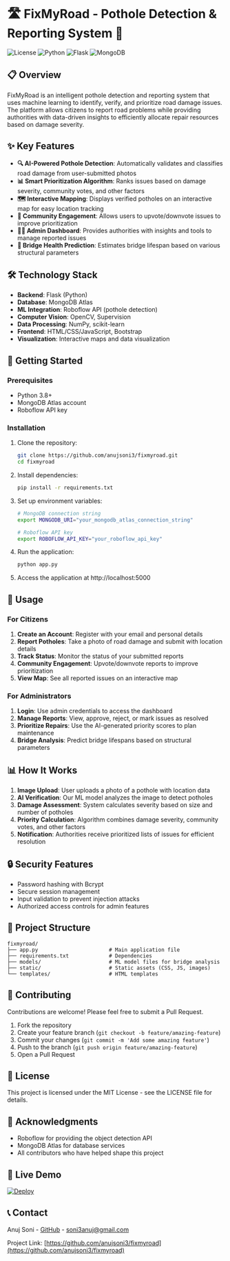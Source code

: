 # 🛣️ FixMyRoad - Pothole Detection & Reporting System 🚧

![License](https://img.shields.io/badge/license-MIT-blue.svg)
![Python](https://img.shields.io/badge/python-3.8+-green.svg)
![Flask](https://img.shields.io/badge/flask-2.0+-red.svg)
![MongoDB](https://img.shields.io/badge/mongodb-atlas-green.svg)

## 📋 Overview

FixMyRoad is an intelligent pothole detection and reporting system that uses machine learning to identify, verify, and prioritize road damage issues. The platform allows citizens to report road problems while providing authorities with data-driven insights to efficiently allocate repair resources based on damage severity.

## ✨ Key Features

- **🔍 AI-Powered Pothole Detection**: Automatically validates and classifies road damage from user-submitted photos
- **📊 Smart Prioritization Algorithm**: Ranks issues based on damage severity, community votes, and other factors
- **🗺️ Interactive Mapping**: Displays verified potholes on an interactive map for easy location tracking
- **🔄 Community Engagement**: Allows users to upvote/downvote issues to improve prioritization
- **👨‍💻 Admin Dashboard**: Provides authorities with insights and tools to manage reported issues
- **🌉 Bridge Health Prediction**: Estimates bridge lifespan based on various structural parameters

## 🛠️ Technology Stack

- **Backend**: Flask (Python)
- **Database**: MongoDB Atlas
- **ML Integration**: Roboflow API (pothole detection)
- **Computer Vision**: OpenCV, Supervision
- **Data Processing**: NumPy, scikit-learn
- **Frontend**: HTML/CSS/JavaScript, Bootstrap
- **Visualization**: Interactive maps and data visualization

## 🚀 Getting Started

### Prerequisites

- Python 3.8+
- MongoDB Atlas account
- Roboflow API key

### Installation

1. Clone the repository:
   ```bash
   git clone https://github.com/anujsoni3/fixmyroad.git
   cd fixmyroad
   ```

2. Install dependencies:
   ```bash
   pip install -r requirements.txt
   ```

3. Set up environment variables:
   ```bash
   # MongoDB connection string
   export MONGODB_URI="your_mongodb_atlas_connection_string"
   
   # Roboflow API key
   export ROBOFLOW_API_KEY="your_roboflow_api_key"
   ```

4. Run the application:
   ```bash
   python app.py
   ```

5. Access the application at http://localhost:5000

## 📱 Usage

### For Citizens

1. **Create an Account**: Register with your email and personal details
2. **Report Potholes**: Take a photo of road damage and submit with location details
3. **Track Status**: Monitor the status of your submitted reports
4. **Community Engagement**: Upvote/downvote reports to improve prioritization
5. **View Map**: See all reported issues on an interactive map

### For Administrators

1. **Login**: Use admin credentials to access the dashboard
2. **Manage Reports**: View, approve, reject, or mark issues as resolved
3. **Prioritize Repairs**: Use the AI-generated priority scores to plan maintenance
4. **Bridge Analysis**: Predict bridge lifespans based on structural parameters

## 📊 How It Works

1. **Image Upload**: User uploads a photo of a pothole with location data
2. **AI Verification**: Our ML model analyzes the image to detect potholes
3. **Damage Assessment**: System calculates severity based on size and number of potholes
4. **Priority Calculation**: Algorithm combines damage severity, community votes, and other factors
5. **Notification**: Authorities receive prioritized lists of issues for efficient resolution

## 🔒 Security Features

- Password hashing with Bcrypt
- Secure session management
- Input validation to prevent injection attacks
- Authorized access controls for admin features

## 📁 Project Structure

```
fixmyroad/
├── app.py                       # Main application file
├── requirements.txt             # Dependencies
├── models/                      # ML model files for bridge analysis
├── static/                      # Static assets (CSS, JS, images)
└── templates/                   # HTML templates
```

## 🤝 Contributing

Contributions are welcome! Please feel free to submit a Pull Request.

1. Fork the repository
2. Create your feature branch (`git checkout -b feature/amazing-feature`)
3. Commit your changes (`git commit -m 'Add some amazing feature'`)
4. Push to the branch (`git push origin feature/amazing-feature`)
5. Open a Pull Request

## 📄 License

This project is licensed under the MIT License - see the LICENSE file for details.

## 🙏 Acknowledgments

- Roboflow for providing the object detection API
- MongoDB Atlas for database services
- All contributors who have helped shape this project

## 🚀 Live Demo

[![Deploy](https://img.shields.io/badge/Live-Demo-green?style=for-the-badge&logo=vercel)](https://fixmyroad-2r87.onrender.com/)


## 📞 Contact

Anuj Soni - [GitHub](https://github.com/anujsoni3) - soni3anuj@gmail.com

Project Link: [https://github.com/anujsoni3/fixmyroad](https://github.com/anujsoni3/fixmyroad)
